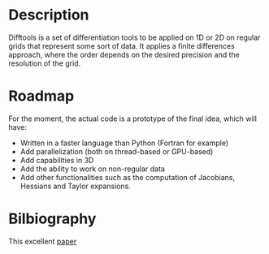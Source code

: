 # Description
Difftools is a set of differentiation tools to be applied on 1D or 2D on regular grids that represent some sort of data. It applies a finite differences approach, where the order depends on the desired precision and the resolution of the grid.

# Roadmap
For the moment, the actual code is a prototype of the final idea, which will have:
- Written in a faster language than Python (Fortran for example)
- Add parallelization (both on thread-based or GPU-based)
- Add capabilities in 3D
- Add the ability to work on non-regular data
- Add other functionalities such as the computation of Jacobians, Hessians and Taylor expansions.

# Bilbiography
This excellent [paper](https://www.geometrictools.com/Documentation/FiniteDifferences.pdf)

